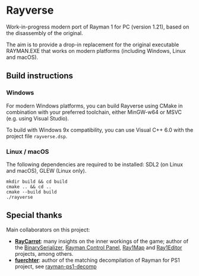 # Rayverse
Work-in-progress modern port of Rayman 1 for PC (version 1.21), based on the disassembly of the original.

The aim is to provide a drop-in replacement for the original executable RAYMAN.EXE that works on modern platforms (including Windows, Linux and macOS).

## Build instructions

### Windows
For modern Windows platforms, you can build Rayverse using CMake in combination with your preferred toolchain, either MinGW-w64 or MSVC (e.g. using Visual Studio).

To build with Windows 9x compatibility, you can use Visual C++ 6.0 with the project file `rayverse.dsp`.

### Linux / macOS
The following dependencies are required to be installed: SDL2 (on Linux and macOS), GLEW (Linux only).
```
mkdir build && cd build
cmake .. && cd ..
cmake --build build
./rayverse
```

## Special thanks

Main collaborators on this project:
* **[RayCarrot](https://github.com/RayCarrot)**: many insights on the inner workings of the game; author of the [BinarySerializer](https://github.com/BinarySerializer/BinarySerializer.Ray1),
  [Rayman Control Panel](https://github.com/RayCarrot/RayCarrot.RCP.Metro), [Ray1Map](https://github.com/BinarySerializer/Ray1Map) 
  and [Ray1Editor](https://github.com/RayCarrot/RayCarrot.Ray1Editor) projects, among others.
* **[fuerchter](https://github.com/fuerchter)**: author of the matching decompilation of Rayman for PS1 project, see [rayman-ps1-decomp](https://github.com/fuerchter/rayman-ps1-decomp)
